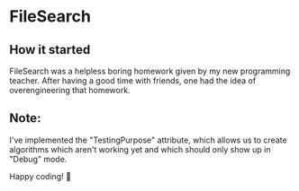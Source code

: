 # FileSearch

## How it started

FileSearch was a helpless boring homework given by my new programming teacher. After having a good time with friends, one had the idea of overengineering that homework.

## Note:

I've implemented the "TestingPurpose" attribute, which allows us to create algorithms which aren't working yet and which should only show up in "Debug" mode.

Happy coding! :necktie:
